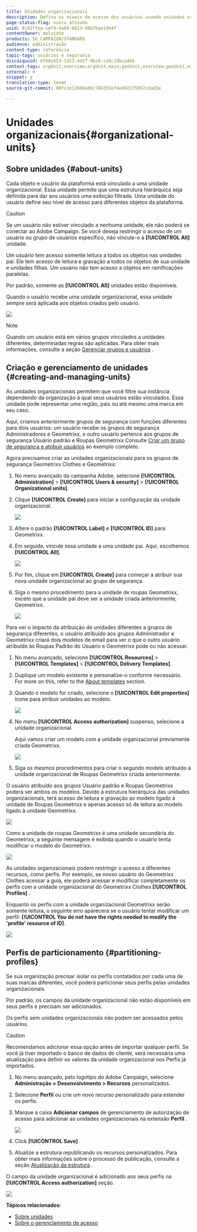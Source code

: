 ```yaml
---
title: Unidades organizacionais
description: Defina os níveis de acesso dos usuários usando unidades organizacionais.
page-status-flag: nunca ativado
uuid: 8c82ffea-cef4-4a89-b823-d8b7bae1db4f
contentOwner: molviato
products: SG_CAMPAIGN/STANDARD
audience: administração
content-type: referência
topic-tags: usuários e segurança
discoiquuid: 6f60c653-1d12-4d27-9bc8-ce8c19bca466
context-tags: orgUnit,overview;orgUnit,main;geoUnit,overview;geoUnit,main
internal: n
snippet: y
translation-type: tm+mt
source-git-commit: 00fc2e12669a00c788355ef4e492375957cdad2e

---
```



# Unidades organizacionais{#organizational-units}

## Sobre unidades {#about-units}

Cada objeto e usuário da plataforma está vinculado a uma unidade organizacional. Essa unidade permite que uma estrutura hierárquica seja definida para dar aos usuários uma exibição filtrada. Uma unidade do usuário define seu nível de acesso para diferentes objetos da plataforma.

>[!CAUTION]
>
>Se um usuário não estiver vinculado a nenhuma unidade, ele não poderá se conectar ao Adobe Campaign. Se você deseja restringir o acesso de um usuário ou grupo de usuários específico, não vincule-o à **[!UICONTROL All]** unidade.

Um usuário tem acesso somente leitura a todos os objetos nas unidades pai. Ele tem acesso de leitura e gravação a todos os objetos de sua unidade e unidades filhas. Um usuário não tem acesso a objetos em ramificações paralelas.

Por padrão, somente as **[!UICONTROL All]** unidades estão disponíveis.

Quando o usuário recebe uma unidade organizacional, essa unidade sempre será aplicada aos objetos criados pelo usuário.

![](assets/user_management_2.png)

>[!NOTE]
>
>Quando um usuário está em vários grupos vinculados a unidades diferentes, determinadas regras são aplicadas. Para obter mais informações, consulte a seção [Gerenciar grupos e usuários](../../administration/using/managing-groups-and-users.md) .

## Criação e gerenciamento de unidades {#creating-and-managing-units}

As unidades organizacionais permitem que você filtre sua instância dependendo da organização à qual seus usuários estão vinculados. Essa unidade pode representar uma região, país ou até mesmo uma marca em seu caso.

Aqui, criamos anteriormente grupos de segurança com funções diferentes para dois usuários: um usuário recebe os grupos de segurança Administradores e Geometrixx, o outro usuário pertence aos grupos de segurança Usuário padrão e Roupas Geometrixx Consulte [Criar um grupo de segurança e atribuir usuários](../../administration/using/managing-groups-and-users.md#creating-a-security-group-and-assigning-users) ao exemplo completo.

Agora precisamos criar as unidades organizacionais para os grupos de segurança Geometrixx Clothes e Geometrixx:

1. No menu avançado da campanha Adobe, selecione **[!UICONTROL Administration]** &gt; **[!UICONTROL Users & security]** &gt; **[!UICONTROL Organizational units]**.
1. Clique **[!UICONTROL Create]** para iniciar a configuração da unidade organizacional.

   ![](assets/manage_units_1.png)

1. Altere o padrão **[!UICONTROL Label]** e **[!UICONTROL ID]** para Geometrixx.
1. Em seguida, vincule essa unidade a uma unidade pai. Aqui, escolhemos **[!UICONTROL All]**.

   ![](assets/manage_units_2.png)

1. Por fim, clique em **[!UICONTROL Create]** para começar a atribuir sua nova unidade organizacional ao grupo de segurança.
1. Siga o mesmo procedimento para a unidade de roupas Geometrixx, exceto que a unidade pai deve ser a unidade criada anteriormente, Geometrixx.

   ![](assets/manage_units_3.png)

Para ver o impacto da atribuição de unidades diferentes a grupos de segurança diferentes, o usuário atribuído aos grupos Administrador e Geometrixx criará dois modelos de email para ver o que o outro usuário atribuído às Roupas Padrão do Usuário e Geometrixx pode ou não acessar.

1. No menu avançado, selecione **[!UICONTROL Resources]** &gt; **[!UICONTROL Templates]** &gt; **[!UICONTROL Delivery Templates]**.
1. Duplique um modelo existente e personalize-o conforme necessário. For more on this, refer to the [About templates](../../start/using/about-templates.md) section.
1. Quando o modelo for criado, selecione o **[!UICONTROL Edit properties]** ícone para atribuir unidades ao modelo.

   ![](assets/manage_units_6.png)

1. No menu **[!UICONTROL Access authorization]** suspenso, selecione a unidade organizacional.

   Aqui vamos criar um modelo com a unidade organizacional previamente criada Geometrixx.

   ![](assets/manage_units_5.png)

1. Siga os mesmos procedimentos para criar o segundo modelo atribuído à unidade organizacional de Roupas Geometrixx criada anteriormente.

O usuário atribuído aos grupos Usuário padrão e Roupas Geometrixx poderá ver ambos os modelos. Devido à estrutura hierárquica das unidades organizacionais, terá acesso de leitura e gravação ao modelo ligado à unidade de Roupas Geometrixx e apenas acesso só de leitura ao modelo ligado à unidade Geometrixx.

![](assets/manage_units_7.png)

Como a unidade de roupas Geometrixx é uma unidade secundária do Geometrixx, a seguinte mensagem é exibida quando o usuário tenta modificar o modelo do Geometrixx:

![](assets/manage_units_8.png)

As unidades organizacionais podem restringir o acesso a diferentes recursos, como perfis. Por exemplo, se nosso usuário do Geometrixx Clothes acessar a guia, ele poderá acessar e modificar completamente os perfis com a unidade organizacional do Geometrixx Clothes **[!UICONTROL Profiles]** .

Enquanto os perfis com a unidade organizacional Geometrixx serão somente leitura, o seguinte erro aparecerá se o usuário tentar modificar um perfil: **[!UICONTROL You do not have the rights needed to modify the 'profile' resource of ID]**.

![](assets/manage_units_10.png)

## Perfis de particionamento {#partitioning-profiles}

Se sua organização precisar isolar os perfis contatados por cada uma de suas marcas diferentes, você poderá particionar seus perfis pelas unidades organizacionais.

Por padrão, os campos da unidade organizacional não estão disponíveis em seus perfis e precisam ser adicionados.

Os perfis sem unidades organizacionais não podem ser acessados pelos usuários.

>[!CAUTION]
>
>Recomendamos adicionar essa opção antes de importar qualquer perfil. Se você já tiver importado o banco de dados do cliente, será necessária uma atualização para definir os valores da unidade organizacional nos Perfis já importados.

1. No menu avançado, pelo logotipo do Adobe Campaign, selecione **Administração &gt; Desenvolvimento &gt; Recursos** personalizados.
1. Selecione **Perfil** ou crie um novo recurso personalizado para estender os perfis.
1. Marque a caixa **Adicionar campos** de gerenciamento de autorização de acesso para adicionar as unidades organizacionais na extensão **Perfil** .

   ![](assets/user_management_9.png)

1. Click **[!UICONTROL Save]**.
1. Atualize a estrutura republicando os recursos personalizados. Para obter mais informações sobre o processo de publicação, consulte a seção [Atualização da estrutura](../../developing/using/data-model-concepts.md) .

O campo da unidade organizacional é adicionado aos seus perfis na **[!UICONTROL Access authorization]** seção.

![](assets/user_management_10.png)

**Tópicos relacionados**:

* [Sobre unidades](../../administration/using/organizational-units.md#about-units)
* [Sobre o gerenciamento de acesso](../../administration/using/about-access-management.md)

